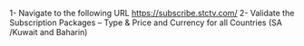 1- Navigate to the following URL https://subscribe.stctv.com/
2- Validate the Subscription Packages – Type & Price and Currency for all Countries (SA /Kuwait and Baharin)
